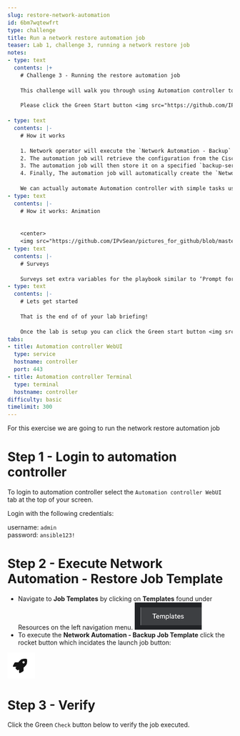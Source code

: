 ```yaml
---
slug: restore-network-automation
id: 6bm7wqtewfrt
type: challenge
title: Run a network restore automation job
teaser: Lab 1, challenge 3, running a network restore job
notes:
- type: text
  contents: |+
    # Challenge 3 - Running the restore automation job

    This challenge will walk you through using Automation controller to execute the restore job you created on the 1st challenge.

    Please click the Green Start button <img src="https://github.com/IPvSean/pictures_for_github/blob/master/start_button.png?raw=true" width="100px" align="left"> on the bottom right corner if it did not already start provisioning.

- type: text
  contents: |-
    # How it works

    1. Network operator will execute the `Network Automation - Backup` job like we did in the last challenge
    2. The automation job will retrieve the configuration from the Cisco IOS router.
    3. The automation job will then store it on a specified `backup-server`
    4. Finally, The automation job will automatically create the `Network Automation - Restore` Job Template and populate all available backups for a Network Operator to choose via a Survey

    We can actually automate Automation controller with simple tasks using the `ansible.controller` Ansible Collection.
- type: text
  contents: |-
    # How it works: Animation


    <center>
    <img src="https://github.com/IPvSean/pictures_for_github/blob/master/network-backup.gif?raw=true"></center>
- type: text
  contents: |-
    # Surveys

    Surveys set extra variables for the playbook similar to ‘Prompt for Extra Variables’ does, but in a user-friendly question and answer way. Surveys also allow for validation of user input.
- type: text
  contents: |-
    # Lets get started

    That is the end of of your lab briefing!

    Once the lab is setup you can click the Green start button <img src="https://github.com/IPvSean/pictures_for_github/blob/master/start_button.png?raw=true" width="100px" align="left"> in the bottom right corner of this window.
tabs:
- title: Automation controller WebUI
  type: service
  hostname: controller
  port: 443
- title: Automation controller Terminal
  type: terminal
  hostname: controller
difficulty: basic
timelimit: 300
---
```

For this exercise we are going to run the network restore automation job

# Step 1 - Login to automation controller
To login to automation controller select the `Automation controller WebUI` tab at the top of your screen.

Login with the following credentials:

username: `admin`<br>
password: `ansible123!`

# Step 2 - Execute Network Automation - Restore Job Template

- Navigate to **Job Templates** by clicking on **Templates** found under Resources on the left navigation menu. <img src="https://github.com/IPvSean/pictures_for_github/blob/master/job_templates.png?raw=true" width="150px">
- To execute the **Network Automation - Backup Job Template** click the rocket button which incidates the launch job button:

<img src="https://github.com/IPvSean/pictures_for_github/blob/master/launch_job.png?raw=true">

# Step 3 - Verify

Click the Green `Check` button below to verify the job executed.


